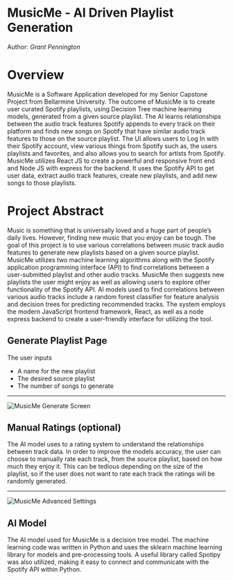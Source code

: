 # MusicMe - AI Driven Playlist Generation
Author: _Grant Pennington_

# Overview
MusicMe is a Software Application developed for my Senior Capstone Project from Bellarmine University.
The outcome of MusicMe is to create user curated Spotify playlists, using Decision Tree machine learning models, generated from a given source playlist. The AI learns relationships between the audio track features Spotify appends to every track on their platform and finds new songs on Spotify that have similar audio track features to those on the source playlist. The UI allows users to Log In with their Spotify account, view various things from Spotify such as, the users playlists and favorites, and also allows you to search for artists from Spotify.
MusicMe utilizes React JS to create a powerful and responsive front end and Node JS with express for the backend. It uses the Spotify API to get user data, extract audio track features, create new playlists, and add new songs to those playlists.

# Project Abstract
Music is something that is universally loved and a huge part of people’s daily lives. However, finding new music that you enjoy can be tough. The goal of this project is to use various correlations between music track audio features to generate new playlists based on a given source playlist. MusicMe utilizes two machine learning algorithms along with the Spotify application programming interface (API) to find correlations between a user-submitted playlist and other audio tracks. MusicMe then suggests new playlists the user might enjoy as well as allowing users to explore other functionality of the Spotify API. AI models used to find correlations between various audio tracks include a random forest classifier for feature analysis and decision trees for predicting recommended tracks. The system employs the modern JavaScript frontend framework, React, as well as a node express backend to create a user-friendly interface for utilizing the tool.

## Generate Playlist Page
The user inputs
* A name for the new playlist
* The desired source playlist
* The number of songs to generate
- - - -
![MusicMe Generate Screen](https://github.com/GrantPennington/MusicMe/assets/77215050/b0c7bf9e-2a06-4354-b600-e768f15950d1)

## Manual Ratings (optional)
The AI model uses to a rating system to understand the relationships between track data. In order to improve the models accuracy, the user can choose to manually rate each track, from the source playlist, based on how much they enjoy it. This can be tedious depending on the size of the playlist, so if the user does not want to rate each track the ratings will be randomly generated.
- - - -
![MusicMe Advanced Settings](https://github.com/GrantPennington/MusicMe/assets/77215050/4cd70628-8e27-49ac-8209-766e288410a4)

## AI Model
The AI model used for MusicMe is a decision tree model. The machine learning code was written in Python and uses the sklearn machine learning library for models and pre-processing tools. A useful library called Spotipy was also utilized, making it easy to connect and communicate with the Spotify API within Python.
